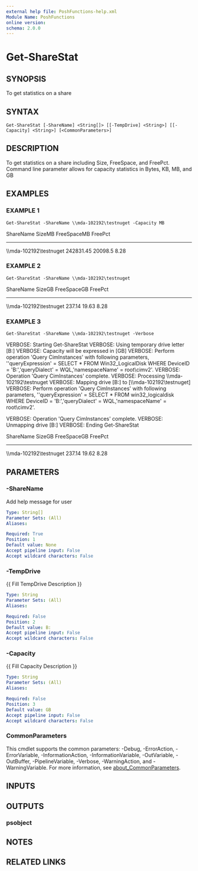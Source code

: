 ```yaml
---
external help file: PoshFunctions-help.xml
Module Name: PoshFunctions
online version:
schema: 2.0.0
---
```


# Get-ShareStat

## SYNOPSIS
To get statistics on a share

## SYNTAX

```
Get-ShareStat [-ShareName] <String[]> [[-TempDrive] <String>] [[-Capacity] <String>] [<CommonParameters>]
```

## DESCRIPTION
To get statistics on a share including Size, FreeSpace, and FreePct.
Command line
parameter allows for capacity statistics in Bytes, KB, MB, and GB

## EXAMPLES

### EXAMPLE 1
```
Get-ShareStat -ShareName \\mda-102192\testnuget -Capacity MB
```

ShareName                 SizeMB FreeSpaceMB FreePct
---------                 ------ ----------- -------
\\\\mda-102192\testnuget 242831.45     20098.5    8.28

### EXAMPLE 2
```
Get-ShareStat -ShareName \\mda-102192\testnuget
```

ShareName              SizeGB FreeSpaceGB FreePct
---------              ------ ----------- -------
\\\\mda-102192\testnuget 237.14       19.63    8.28

### EXAMPLE 3
```
Get-ShareStat -ShareName \\mda-102192\testnuget -Verbose
```

VERBOSE: Starting Get-ShareStat
VERBOSE: Using temporary drive letter \[B:\]
VERBOSE: Capacity will be expressed in \[GB\]
VERBOSE: Perform operation 'Query CimInstances' with following parameters, ''queryExpression' = SELECT * FROM Win32_LogicalDisk WHERE DeviceID = 'B:','queryDialect' = WQL,'namespaceName' = root\cimv2'.
VERBOSE: Operation 'Query CimInstances' complete.
VERBOSE: Processing \\\\mda-102192\testnuget
VERBOSE: Mapping drive \[B:\] to \[\\\\mda-102192\testnuget\]
VERBOSE: Perform operation 'Query CimInstances' with following parameters, ''queryExpression' = SELECT * FROM win32_logicaldisk WHERE DeviceID = 'B:','queryDialect' = WQL,'namespaceName' = root\cimv2'.

VERBOSE: Operation 'Query CimInstances' complete.
VERBOSE: Unmapping drive \[B:\]
VERBOSE: Ending Get-ShareStat

ShareName              SizeGB FreeSpaceGB FreePct
---------              ------ ----------- -------
\\\\mda-102192\testnuget 237.14       19.62    8.28

## PARAMETERS

### -ShareName
Add help message for user

```yaml
Type: String[]
Parameter Sets: (All)
Aliases:

Required: True
Position: 1
Default value: None
Accept pipeline input: False
Accept wildcard characters: False
```

### -TempDrive
{{ Fill TempDrive Description }}

```yaml
Type: String
Parameter Sets: (All)
Aliases:

Required: False
Position: 2
Default value: B:
Accept pipeline input: False
Accept wildcard characters: False
```

### -Capacity
{{ Fill Capacity Description }}

```yaml
Type: String
Parameter Sets: (All)
Aliases:

Required: False
Position: 3
Default value: GB
Accept pipeline input: False
Accept wildcard characters: False
```

### CommonParameters
This cmdlet supports the common parameters: -Debug, -ErrorAction, -ErrorVariable, -InformationAction, -InformationVariable, -OutVariable, -OutBuffer, -PipelineVariable, -Verbose, -WarningAction, and -WarningVariable. For more information, see [about_CommonParameters](http://go.microsoft.com/fwlink/?LinkID=113216).

## INPUTS

## OUTPUTS

### psobject
## NOTES

## RELATED LINKS

